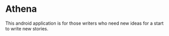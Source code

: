 # Athena
This android application is for those writers who need new ideas for a start to write new stories. 
